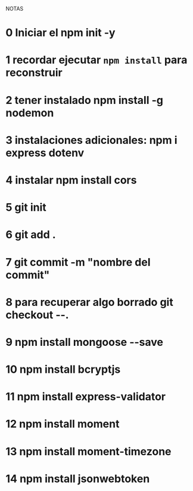 NOTAS
# 0 Iniciar el npm init -y

# 1 recordar ejecutar ```npm install``` para reconstruir

# 2 tener instalado npm install -g nodemon

# 3 instalaciones adicionales: npm i express dotenv

# 4 instalar npm install cors

# 5 git init
# 6 git add .
# 7 git commit -m "nombre del commit"
# 8 para recuperar algo borrado git checkout --.
# 9 npm install mongoose --save
# 10 npm install bcryptjs
# 11 npm install express-validator
# 12 npm install moment
# 13 npm install moment-timezone
# 14 npm install jsonwebtoken